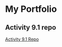 # My Portfolio
## Activity 9.1 repo
<a href="https://mhtattersall.github.io/PCDE-Activity-9.1/"> Activity 9.1 Repo </a>

